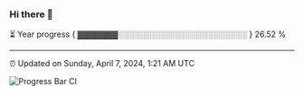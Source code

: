 ### Hi there 👋

⏳ Year progress { ▓▓▓▓▓▓▓░░░░░░░░░░░░░░░░░░░░░░░ } 26.52 %

---

⏰ Updated on Sunday, April 7, 2024, 1:21 AM UTC

![Progress Bar CI](https://github.com/arthurbuhl/arthurbuhl/workflows/Progress%20Bar%20CI/badge.svg)
